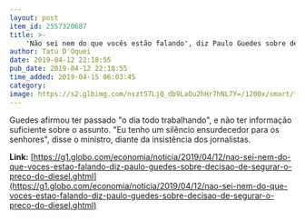 ```yaml
---
layout: post
item_id: 2557320687
title: >-
    'Não sei nem do que vocês estão falando', diz Paulo Guedes sobre decisão de segurar o preço do diesel
author: Tatu D'Oquei
date: 2019-04-12 22:18:55
pub_date: 2019-04-12 22:18:55
time_added: 2019-04-15 06:03:45
category: 
image: https://s2.glbimg.com/nszt57LjQ_db9LaOu2hHr7hNL7Y=/1200x/smart/filters:cover():strip_icc()/s04.video.glbimg.com/x720/7536983.jpg
---
```


Guedes afirmou ter passado "o dia todo trabalhando", e não ter informação suficiente sobre o assunto. "Eu tenho um silêncio ensurdecedor para os senhores", disse o ministro, diante da insistência dos jornalistas.

**Link:** [https://g1.globo.com/economia/noticia/2019/04/12/nao-sei-nem-do-que-voces-estao-falando-diz-paulo-guedes-sobre-decisao-de-segurar-o-preco-do-diesel.ghtml](https://g1.globo.com/economia/noticia/2019/04/12/nao-sei-nem-do-que-voces-estao-falando-diz-paulo-guedes-sobre-decisao-de-segurar-o-preco-do-diesel.ghtml)


